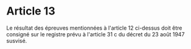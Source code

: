# Article 13

Le résultat des épreuves mentionnées à l'article 12 ci-dessus doit être consigné sur le registre prévu à l'article 31 c du décret du 23 août 1947 susvisé.
